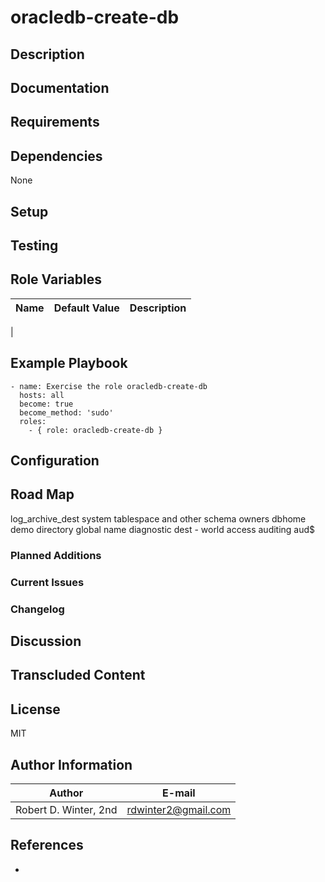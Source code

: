 oracledb-create-db
=============

## Description

## Documentation

## Requirements

## Dependencies

None

## Setup

## Testing

## Role Variables

| Name | Default Value | Description |
|------|---------------|-------------|
|

## Example Playbook

```{.yml}
- name: Exercise the role oracledb-create-db
  hosts: all
  become: true
  become_method: 'sudo'
  roles:
    - { role: oracledb-create-db }
```

## Configuration

## Road Map

log_archive_dest
system tablespace and other schema owners
dbhome demo directory
global name
diagnostic dest - world access
auditing aud$

### Planned Additions

### Current Issues

### Changelog

## Discussion

## Transcluded Content

## License

MIT

## Author Information

| Author                | E-mail               |
|-----------------------|----------------------|
| Robert D. Winter, 2nd |  rdwinter2@gmail.com |

## References

*
